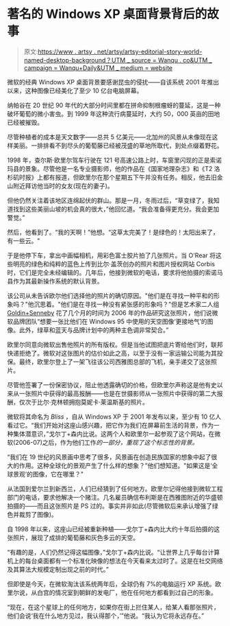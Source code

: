 # 著名的 Windows XP 桌面背景背后的故事

> 原文:[https://www . artsy . net/artsy/artsy-editorial-story-world-named-desktop-background？UTM _ source = Wanqu . co&UTM _ campaign = Wanqu+Daily&UTM _ medium = website](https://www.artsy.net/article/artsy-editorial-story-worlds-famous-desktop-background?utm_source=wanqu.co&utm_campaign=Wanqu+Daily&utm_medium=website)

微软的经典 Windows XP 桌面背景要感谢昆虫的侵扰——自该系统 2001 年推出以来，这种图像已经美化了至少 10 亿台电脑屏幕。

纳帕谷在 20 世纪 90 年代的大部分时间里都在拼命抑制根瘤蚜的蔓延，这是一种破坏葡萄的微小害虫。到 1999 年这种流行病蔓延时，大约 50，000 英亩的田地已经被摧毁。

尽管种植者的成本是天文数字——总共 5 亿美元——北加州的风景从未像现在这样美丽。一排排看不到尽头的葡萄藤已经被茂盛的草地所取代，到处点缀着野花。

1998 年，查尔斯·欧里尔驾车行驶在 121 号高速公路上时，车窗里闪现的正是索诺玛县的景象。尽管他是一名专业摄影师，他的作品在《国家地理杂志》和《T2 洛杉矶时报》上都有报道，但欧里尔在那个星期五下午并没有任务。相反，他去旧金山附近拜访他当时的女友(现在的妻子)。

但他仍然关注着该地区连绵起伏的群山。那是一月，冬雨过后，“草变绿了，我知道找到这些美丽山坡的机会真的很大，”他回忆道。“我会准备得更充分。我会更加警觉。”

然后，他看到了。“我的天啊！”他想。“这草太完美了！是绿色的！太阳出来了，有一些云。"

于是他停下车，拿出中画幅相机，用彩色富士胶片拍了几张照片。当 O'Rear 将这些明亮的绿色和纯粹的蓝色上传到比尔·盖茨创办的照片和图片授权网站 Corbis 时，它们是完全未经编辑的。几年后，他接到微软的电话，要求将他拍摄的索诺马县作为其最新操作系统的默认背景。

该公司从未告诉欧尔他们选择他的照片的确切原因。"他们是在寻找一种平和的形象吗？"他沉思着。"他们是在寻找一种没有紧张感的形象吗？"但是艺术家二人组 [Goldin+Senneby](https://www.artsy.net/artist/goldin-plus-senneby) 花了几个月的时间为 2006 年的作品研究这张照片，他们说微软品牌团队“想要一张比他们在 Windows 95 中使用的天空图像‘更接地气’的图像。此外，绿草和蓝天与品牌计划中的两种主色调非常契合。”

欧里尔同意向微软出售他照片的所有版权。但是当他试图把底片寄给他们时，联邦快递拒绝了。微软对这张图片的估价如此之高，以至于没有一家运输公司能为其投保。最终，欧里尔登上了一架飞往该公司西雅图总部的飞机，亲手递交了这张照片。

尽管他签署了一份保密协议，阻止他透露确切的价格，但欧里尔声称这是他有史以来从一张照片中获得的最高报酬——也是在世摄影师从一张照片中获得的第二大报酬，仅次于比尔·克林顿拥抱莫妮卡·莱温斯基的照片。

微软将其命名为 *Bliss* ，自从 Windows XP 于 2001 年发布以来，至少有 10 亿人看过它。“我们开始对这座山感兴趣，把它作为我们在屏幕前生活的背景，作为一种集体潜意识，”戈尔丁+森内比说。这两个人和欧里尔一起参观了这个网站，在微软(2006-07)之后，作为他们工作*的一部分，重现了这个标志性的背景。*

“我们在 19 世纪的风景画中思考了很多，风景画在创造民族国家的想象中起了很大的作用。这种全球化的景观产生了什么样的想象？”他们想知道。"如果这是‘全球景观’的图像，它在哪里？"

从法国到爱尔兰到新西兰，人们已经猜到了任何地方。欧里尔记得他接到微软工程部门的电话，要求他解决一个赌注。几名雇员确信布利斯是在西雅图附近的华盛顿拍摄的——而且这张照片是 PS 过的。事实并非如此(尽管微软后来承认增强了绿色并裁剪了图像)。

自 1998 年以来，这座山已经被重新种植——戈尔丁+森内比大约十年后拍摄的这张照片，展现了成排的葡萄藤和灰色多云的天空。

“有趣的是，人们仍然记得这幅图像，”戈尔丁+森内比说。“让世界上几乎每台计算机上的每台桌面都有一个标准化映像的想法在今天看来太过时了。这是在社交网络及其算法大规模定制出现之前的时代。”

但即使是今天，在微软淘汰该系统两年后，全球仍有 7%的电脑运行 XP 系统。欧里尔说，从白宫的情况室到朝鲜的发电厂，他在任何地方都看到过自己的形象。

“现在，在这个星球上的任何地方，如果你在街上拦住某人，给某人看那张照片，他们会说‘我在什么地方见过，我认得那个，’”他说。“我认为它将永远存在。”